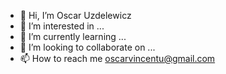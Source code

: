 - 👋 Hi, I’m Oscar Uzdelewicz
- 👀 I’m interested in ...
- 🌱 I’m currently learning ...
- 💞️ I’m looking to collaborate on ...
- 📫 How to reach me oscarvincentu@gmail.com

<!---
OscarVU/OscarVU is a ✨ special ✨ repository because its `README.md` (this file) appears on your GitHub profile.
You can click the Preview link to take a look at your changes.
--->
